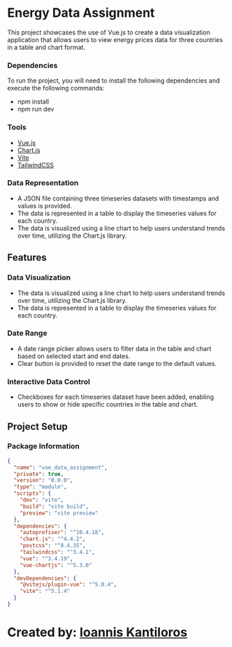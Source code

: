 # Energy Data Assignment

This project showcases the use of Vue.js to create a data visualization application that allows users to view energy prices data for three countries in a table and chart format.

### Dependencies

To run the project, you will need to install the following dependencies and execute the following commands:

- npm install
- npm run dev

### Tools

- [Vue.js](https://vuejs.org/)
- [Chart.js](https://www.chartjs.org)
- [Vite](https://vitejs.dev)
- [TailwindCSS](https://tailwindcss.com)

### Data Representation

- A JSON file containing three timeseries datasets with timestamps and values is provided.
- The data is represented in a table to display the timeseries values for each country.
- The data is visualized using a line chart to help users understand trends over time, utilizing the Chart.js library.

## Features

### Data Visualization

- The data is visualized using a line chart to help users understand trends over time, utilizing the Chart.js library.
- The data is represented in a table to display the timeseries values for each country.

### Date Range

- A date range picker allows users to filter data in the table and chart based on selected start and end dates.
- Clear button is provided to reset the date range to the default values.

### Interactive Data Control

- Checkboxes for each timeseries dataset have been added, enabling users to show or hide specific countries in the table and chart.

## Project Setup

### Package Information

```json
{
  "name": "vue_data_assignment",
  "private": true,
  "version": "0.0.0",
  "type": "module",
  "scripts": {
    "dev": "vite",
    "build": "vite build",
    "preview": "vite preview"
  },
  "dependencies": {
    "autoprefixer": "^10.4.18",
    "chart.js": "^4.4.2",
    "postcss": "^8.4.35",
    "tailwindcss": "^3.4.1",
    "vue": "^3.4.19",
    "vue-chartjs": "^5.3.0"
  },
  "devDependencies": {
    "@vitejs/plugin-vue": "^5.0.4",
    "vite": "^5.1.4"
  }
}
```

# Created by: [Ioannis Kantiloros](https://github.com/ondairos)
